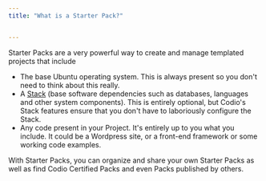 ```yaml
---
title: "What is a Starter Pack?"


---
```


Starter Packs are a very powerful way to create and manage templated projects that include

- The base Ubuntu operating system. This is always present so you don't need to think about this really.
- A [Stack](/project/stacks/) (base software dependencies such as databases, languages and other system components). This is entirely optional, but Codio's Stack features ensure that you don't have to laboriously configure the Stack.
- Any code present in your Project. It's entirely up to you what you include. It could be a Wordpress site, or a front-end framework or some working code examples.

With Starter Packs, you can organize and share your own Starter Packs as well as find Codio Certified Packs and even Packs published by others.

